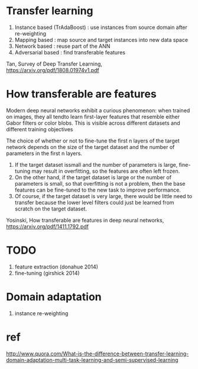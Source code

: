 
# Transfer learning

1. Instance based (TrAdaBoost) : use instances from source domain after re-weighting
2. Mapping based : map source and target instances into new data space
3. Network based  : reuse part of the ANN
4. Adversarial based : find transferable features

Tan, Survey of Deep Transfer Learning, https://arxiv.org/pdf/1808.01974v1.pdf

# How transferable are features

Modern deep neural networks exhibit a curious phenomenon: when trained on images, they all tendto learn first-layer features that resemble either Gabor filters or color blobs.  This is visible across different datasets and different training objectives 

The choice of whether or not to fine-tune the first n layers of the target network depends on the size of the target dataset and the number of parameters in the first n layers.  
1. If the target dataset issmall and the number of parameters is large, fine-tuning may result in overfitting, so the features are often left frozen. 
2. On the other hand, if the target dataset is large or the number of parameters is small, so that overfitting is not a problem, then the base features can be fine-tuned to the new task to improve performance.  
3. Of course, if the target dataset is very large, there would be little need to transfer because the lower level filters could just be learned from scratch on the target dataset. 

Yosinski, How transferable are features in deep neural networks, https://arxiv.org/pdf/1411.1792.pdf

# TODO

1. feature extraction (donahue 2014)
2. fine-tuning (girshick 2014)

# Domain adaptation

1. instance re-weighting

# ref

http://www.quora.com/What-is-the-difference-between-transfer-learning-domain-adaptation-multi-task-learning-and-semi-supervised-learning
